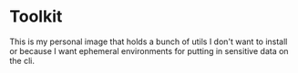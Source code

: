# Toolkit

This is my personal image that holds a bunch of utils I don't
want to install or because I want ephemeral environments for
putting in sensitive data on the cli.
